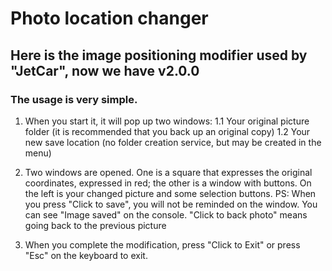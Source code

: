 # Photo location changer
## Here is the image positioning modifier used by "JetCar", now we have v2.0.0
### The usage is very simple.
1. When you start it, it will pop up two windows:
1.1 Your original picture folder (it is recommended that you back up an original copy)
1.2 Your new save location (no folder creation service, but may be created in the menu)

2. Two windows are opened. One is a square that expresses the original coordinates, expressed in red; the other is a window with buttons. On the left is your changed picture and some selection buttons.
PS: When you press "Click to save", you will not be reminded on the window. You can see "Image saved" on the console.
"Click to back photo" means going back to the previous picture

3. When you complete the modification, press "Click to Exit" or press "Esc" on the keyboard to exit.
